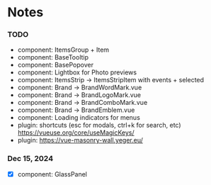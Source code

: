 # Notes

### TODO

- component: ItemsGroup + Item
- component: BaseTooltip
- component: BasePopover
- component: Lightbox for Photo previews
- component: ItemsStrip -> ItemsStripItem with events + selected
- component: Brand -> BrandWordMark.vue
- component: Brand -> BrandLogoMark.vue
- component: Brand -> BrandComboMark.vue
- component: Brand -> BrandEmblem.vue
- component: Loading indicators for menus
- plugin: shortcuts (esc for modals, ctrl+k for search, etc) https://vueuse.org/core/useMagicKeys/
- plugin: https://vue-masonry-wall.yeger.eu/

### Dec 15, 2024

- [x] component: GlassPanel
